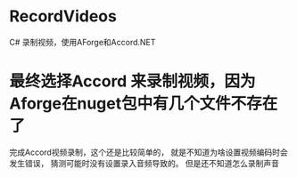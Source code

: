 # RecordVideos
C#  录制视频，使用AForge和Accord.NET

# 最终选择Accord 来录制视频，因为Aforge在nuget包中有几个文件不存在了

完成Accord视频录制，这个还是比较简单的，
就是不知道为啥设置视频编码时会发生错误，
猜测可能时没有设置录入音频导致的。
但是还不知道怎么录制声音
